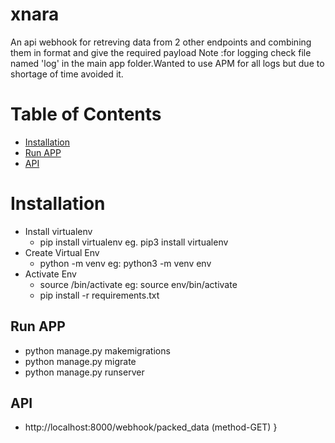 # xnara
 An api webhook for retreving data from 2 other endpoints and combining them in format and give the required payload
Note :for logging check file named 'log' in the main app folder.Wanted to use APM for all logs but due to shortage of time avoided it.
 
# Table of Contents

- [Installation](#installation)
- [Run APP](#runapp)
- [API](#api)

# Installation
- Install virtualenv
  - pip<version> install virtualenv
    eg. pip3 install virtualenv
- Create Virtual Env
  - python<version> -m venv <virtual-environment-name>
    eg: python3 -m venv env
- Activate Env
  - source <virtual-environment-name>/bin/activate
    eg: source env/bin/activate
  - pip install -r requirements.txt

## Run APP
  - python manage.py makemigrations
  - python manage.py migrate
  - python manage.py runserver

## API
- http://localhost:8000/webhook/packed_data (method-GET)
}
